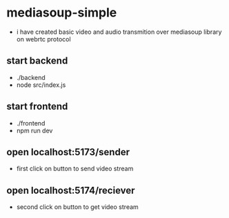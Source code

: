 ﻿# mediasoup-simple
- i have created basic video and audio transmition over mediasoup library on webrtc protocol

## start backend 
- ./backend
- node src/index.js 

## start frontend
- ./frontend
- npm run dev

## open localhost:5173/sender
- first click on button to send video stream

## open localhost:5174/reciever
- second click on button to get video stream
